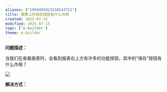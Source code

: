 ```yaml
---
aliases: ["1969405023536543721"]
title: 报表上的保存按钮有什么作用
created: 2025-07-15
modified: 2025-07-15
tags: ['e-builder']
theme: e-builder
---
```


**问题描述：**

当我们在查看报表时，会看到报表右上方有许多的功能按钮，其中的“保存”按钮有什么作用？

![](https://myhelpdoc.oss-cn-heyuan.aliyuncs.com/mdimages/bf3f4f4ef182d0351ac04db74183fd01.jpg)

**解决方式：**

